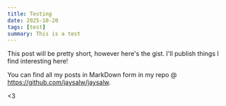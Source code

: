 ```yaml
---
title: Testing
date: 2025-10-20
tags: [test]
summary: This is a test
---
```


This post will be pretty short, however here's the gist. I'll publish things I find interesting here!

You can find all my posts in MarkDown form in my repo @ https://github.com/jaysalw/jaysalw.

<3

